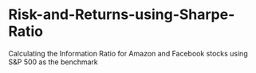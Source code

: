 # Risk-and-Returns-using-Sharpe-Ratio
Calculating the Information Ratio for Amazon and Facebook stocks using S&amp;P 500 as the benchmark
